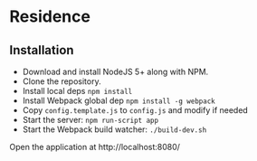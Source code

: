 # Residence

## Installation

- Download and install NodeJS 5+ along with NPM.
- Clone the repository.
- Install local deps `npm install`
- Install Webpack global dep `npm install -g webpack`
- Copy `config.template.js` to `config.js` and modify if needed
- Start the server: `npm run-script app`
- Start the Webpack build watcher: `./build-dev.sh`

Open the application at http://localhost:8080/
